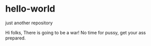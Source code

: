 # hello-world
just another repository

Hi folks,
There is going to be a war! No time for pussy, get your ass prepared.
